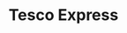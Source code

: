 ---
title: "Tesco Express"
url: /hemel-hempstead/tesco-express-barnacres-road/
shop: convenience
---